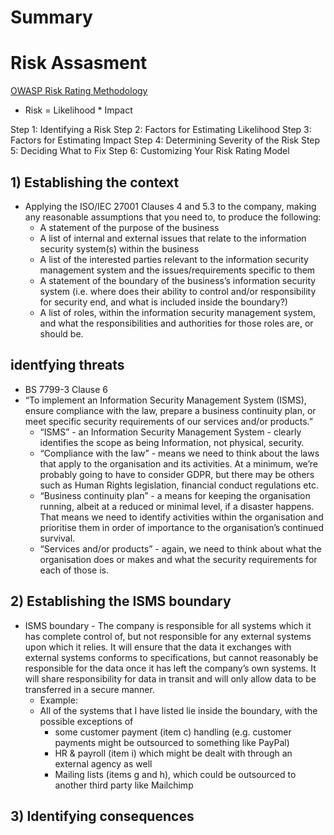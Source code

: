 # Summary

# Risk Assasment

[OWASP Risk Rating Methodology](https://owasp.org/www-community/OWASP_Risk_Rating_Methodology)

* Risk = Likelihood * Impact

Step 1: Identifying a Risk
Step 2: Factors for Estimating Likelihood
Step 3: Factors for Estimating Impact
Step 4: Determining Severity of the Risk
Step 5: Deciding What to Fix
Step 6: Customizing Your Risk Rating Model


## 1) Establishing the context

* Applying the ISO/IEC 27001 Clauses 4 and 5.3 to the company, making any reasonable assumptions that you need to, to
  produce the following:
    * A statement of the purpose of the business
    * A list of internal and external issues that relate to the information security system(s) within the business
    * A list of the interested parties relevant to the information security management system and the
      issues/requirements specific to them
    * A statement of the boundary of the business’s information security system (i.e. where does their ability to
      control and/or responsibility for security end, and what is included inside the boundary?)
    * A list of roles, within the information security management system, and what the responsibilities and authorities
      for those roles are, or should be.

## identfying threats

* BS 7799-3 Clause 6
* “To implement an Information Security Management System (ISMS), ensure compliance with the law, prepare a business
  continuity plan, or meet specific security requirements of our services and/or products.”
    * “ISMS” - an Information Security Management System - clearly identifies the scope as being Information, not
      physical, security.
    * “Compliance with the law” - means we need to think about the laws that apply to the organisation and its
      activities. At a minimum, we’re probably going to have to consider GDPR, but there may be others such as Human
      Rights legislation, financial conduct regulations etc.
    * “Business continuity plan” - a means for keeping the organisation running, albeit at a reduced or minimal level,
      if a disaster happens. That means we need to identify activities within the organisation and prioritise them in
      order of importance to the organisation’s continued survival.
    * “Services and/or products” - again, we need to think about what the organisation does or makes and what the
      security requirements for each of those is.

## 2) Establishing the ISMS boundary

* ISMS boundary - The company is responsible for all systems which it has complete control of, but not responsible for
  any external systems upon which it relies. It will ensure that the data it exchanges with external systems conforms to
  specifications, but cannot reasonably be responsible for the data once it has left the company’s own systems. It will
  share responsibility for data in transit and will only allow data to be transferred in a secure manner.
    * Example:
    * All of the systems that I have listed lie inside the boundary, with the possible exceptions of
        * some customer payment (item c) handling (e.g. customer payments might be outsourced to something like PayPal)
        * HR & payroll (item i) which might be dealt with through an external agency as well
        * Mailing lists (items g and h), which could be outsourced to another third party like Mailchimp
    
    
## 3)  Identifying consequences